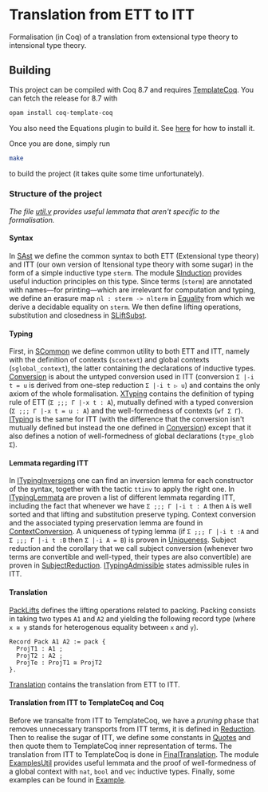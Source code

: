 # Translation from ETT to ITT

Formalisation (in Coq) of a translation from extensional type theory
to intensional type theory.

## Building

This project can be compiled with Coq 8.7 and requires
[TemplateCoq](https://github.com/Template-Coq/template-coq).
You can fetch the release for 8.7 with
```bash
opam install coq-template-coq
```
You also need the Equations plugin to build it.
See [here](http://mattam82.github.io/Coq-Equations/) for how to install it.

Once you are done, simply run
```bash
make
```
to build the project (it takes quite some time unfortunately).


### Structure of the project

*The file [util.v](https://github.com/TheoWinterhalter/ett-to-itt/blob/master/theories/util.v)
provides useful lemmata that aren't specific to the formalisation.*

#### Syntax

In [SAst](https://github.com/TheoWinterhalter/ett-to-itt/blob/master/theories/SAst.v)
we define the common syntax to both ETT (Extensional type theory) and ITT (our own version of Itensional
type theory with some sugar) in the form of a simple inductive type `sterm`.
The module [SInduction](https://github.com/TheoWinterhalter/ett-to-itt/blob/master/theories/SInduction.v)
provides useful induction principles on this type. Since terms (`sterm`) are annotated with names—for
printing—which are irrelevant for computation and typing, we define an erasure map `nl : sterm -> nlterm`
in [Equality](https://github.com/TheoWinterhalter/ett-to-itt/blob/master/theories/Equality.v)
from which we derive a decidable equality on `sterm`.
We then define lifting operations, substitution and closedness in
[SLiftSubst](https://github.com/TheoWinterhalter/ett-to-itt/blob/master/theories/SLiftSubst.v).

#### Typing

First, in [SCommon](https://github.com/TheoWinterhalter/ett-to-itt/blob/master/theories/SCommon.v)
we define common utility to both ETT and ITT, namely with the definition of contexts (`scontext`) and global
contexts (`sglobal_context`), the latter containing the declarations of inductive types.
[Conversion](https://github.com/TheoWinterhalter/ett-to-itt/blob/master/theories/Conversion.v)
is about the untyped conversion used in ITT (conversion `Σ |-i t = u` is derived from one-step reduction
`Σ |-i t ▷ u`) and contains the only axiom of the whole formalisation.
[XTyping](https://github.com/TheoWinterhalter/ett-to-itt/blob/master/theories/XTyping.v)
contains the definition of typing rule of ETT (`Σ ;;; Γ |-x t : A`), mutually defined with a typed
conversion (`Σ ;;; Γ |-x t = u : A`) and the well-formedness of contexts (`wf Σ Γ`).
[ITyping](https://github.com/TheoWinterhalter/ett-to-itt/blob/master/theories/ITyping.v)
is the same for ITT (with the difference that the conversion isn't mutually defined but instead the
one defined in [Conversion](https://github.com/TheoWinterhalter/ett-to-itt/blob/master/theories/Conversion.v))
except that it also defines a notion of well-formedness of global declarations (`type_glob Σ`).

#### Lemmata regarding ITT

In [ITypingInversions](https://github.com/TheoWinterhalter/ett-to-itt/blob/master/theories/ITypingInversions.v)
one can find an inversion lemma for each constructor of the syntax, together with the tactic `ttinv`
to apply the right one.
In [ITypingLemmata](https://github.com/TheoWinterhalter/ett-to-itt/blob/master/theories/ITypingLemmata.v)
are proven a list of different lemmata regarding ITT, including the fact that whenever we have
`Σ ;;; Γ |-i t : A` then `A` is well sorted and that lifting and substitution preserve typing.
Context conversion and the associated typing preservation lemma are found in
[ContextConversion](https://github.com/TheoWinterhalter/ett-to-itt/blob/master/theories/ContextConversion.v).
A uniqueness of typing lemma (if `Σ ;;; Γ |-i t :A` and `Σ ;;; Γ |-i t :B` then `Σ |-i A = B`) is proven in
[Uniqueness](https://github.com/TheoWinterhalter/ett-to-itt/blob/master/theories/Uniqueness.v).
Subject reduction and the corollary that we call subject conversion (whenever two terms are convertible
and well-typed, their types are also convertible) are proven in
[SubjectReduction](https://github.com/TheoWinterhalter/ett-to-itt/blob/master/theories/SubjectReduction.v).
[ITypingAdmissible](https://github.com/TheoWinterhalter/ett-to-itt/blob/master/theories/ITypingAdmissible.v)
states admissible rules in ITT.

#### Translation

[PackLifts](https://github.com/TheoWinterhalter/ett-to-itt/blob/master/theories/PackLifts.v)
defines the lifting operations related to packing. Packing consists in taking two types `A1` and `A2`
and yielding the following record type (where `x ≅ y` stands for heterogenous equality between `x` and `y`).
```coq
Record Pack A1 A2 := pack {
  ProjT1 : A1 ;
  ProjT2 : A2 ;
  ProjTe : ProjT1 ≅ ProjT2
}.
```
[Translation](https://github.com/TheoWinterhalter/ett-to-itt/blob/master/theories/Translation.v)
contains the translation from ETT to ITT.

#### Translation from ITT to TemplateCoq and Coq

Before we transalte from ITT to TemplateCoq, we have a *pruning* phase that removes unnecessary transports
from ITT terms, it is defined in
[Reduction](https://github.com/TheoWinterhalter/ett-to-itt/blob/master/theories/Reduction.v).
Then to realise the sugar of ITT, we define some constants in
[Quotes](https://github.com/TheoWinterhalter/ett-to-itt/blob/master/theories/Quotes.v)
and then quote them to TemplateCoq inner representation of terms.
The translation from ITT to TemplateCoq is done in
[FinalTranslation](https://github.com/TheoWinterhalter/ett-to-itt/blob/master/theories/FinalTranslation.v).
The module [ExamplesUtil](https://github.com/TheoWinterhalter/ett-to-itt/blob/master/theories/ExamplesUtil.v)
provides useful lemmata and the proof of well-formedness of a global context with `nat`, `bool` and `vec` inductive types.
Finally, some examples can be found in
[Example](https://github.com/TheoWinterhalter/ett-to-itt/blob/master/theories/Example.v).
